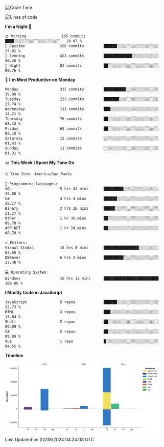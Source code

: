 <!--START_SECTION:waka-->
![Code Time](http://img.shields.io/badge/Code%20Time-2%2C642%20hrs%2052%20mins-blue)

![Lines of code](https://img.shields.io/badge/From%20Hello%20World%20I%27ve%20Written-1.1%20million%20lines%20of%20code-blue)

**I'm a Night 🦉** 

```text
🌞 Morning                135 commits         ████░░░░░░░░░░░░░░░░░░░░░   16.07 % 
🌆 Daytime                200 commits         ██████░░░░░░░░░░░░░░░░░░░   23.81 % 
🌃 Evening                423 commits         █████████████░░░░░░░░░░░░   50.36 % 
🌙 Night                  82 commits          ██░░░░░░░░░░░░░░░░░░░░░░░   09.76 % 
```
📅 **I'm Most Productive on Monday** 

```text
Monday                   335 commits         ██████████░░░░░░░░░░░░░░░   39.88 % 
Tuesday                  233 commits         ███████░░░░░░░░░░░░░░░░░░   27.74 % 
Wednesday                111 commits         ███░░░░░░░░░░░░░░░░░░░░░░   13.21 % 
Thursday                 70 commits          ██░░░░░░░░░░░░░░░░░░░░░░░   08.33 % 
Friday                   68 commits          ██░░░░░░░░░░░░░░░░░░░░░░░   08.10 % 
Saturday                 12 commits          ░░░░░░░░░░░░░░░░░░░░░░░░░   01.43 % 
Sunday                   11 commits          ░░░░░░░░░░░░░░░░░░░░░░░░░   01.31 % 
```


📊 **This Week I Spent My Time On** 

```text
🕑︎ Time Zone: America/Sao_Paulo

💬 Programming Languages: 
SQL                      5 hrs 41 mins       █████████░░░░░░░░░░░░░░░░   35.08 % 
C#                       4 hrs 4 mins        ██████░░░░░░░░░░░░░░░░░░░   25.17 % 
Binary                   3 hrs 26 mins       █████░░░░░░░░░░░░░░░░░░░░   21.27 % 
Other                    1 hr 35 mins        ██░░░░░░░░░░░░░░░░░░░░░░░   09.78 % 
ASP.NET                  1 hr 24 mins        ██░░░░░░░░░░░░░░░░░░░░░░░   08.70 % 

🔥 Editors: 
Visual Studio            10 hrs 8 mins       ████████████████░░░░░░░░░   62.60 % 
DBeaver                  6 hrs 3 mins        █████████░░░░░░░░░░░░░░░░   37.40 % 

💻 Operating System: 
Windows                  16 hrs 12 mins      █████████████████████████   100.00 % 
```

**I Mostly Code in JavaScript** 

```text
JavaScript               5 repos             ██████░░░░░░░░░░░░░░░░░░░   22.73 % 
HTML                     3 repos             ███░░░░░░░░░░░░░░░░░░░░░░   13.64 % 
Shell                    2 repos             ██░░░░░░░░░░░░░░░░░░░░░░░   09.09 % 
C#                       2 repos             ██░░░░░░░░░░░░░░░░░░░░░░░   09.09 % 
Vue                      1 repo              █░░░░░░░░░░░░░░░░░░░░░░░░   04.55 % 
```



**Timeline**

![Lines of Code chart](https://raw.githubusercontent.com/jonhoffmam/jonhoffmam/master/assets/bar_graph.png)


 Last Updated on 22/08/2024 04:24:08 UTC
<!--END_SECTION:waka-->
